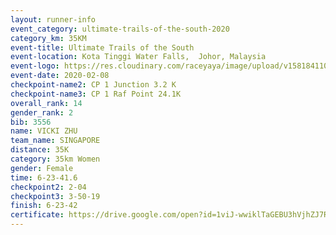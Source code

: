 ```yaml
--- 
layout: runner-info 
event_category: ultimate-trails-of-the-south-2020 
category_km: 35KM 
event-title: Ultimate Trails of the South 
event-location: Kota Tinggi Water Falls,  Johor, Malaysia 
event-logo: https://res.cloudinary.com/raceyaya/image/upload/v1581841103/logo/2020/ultimate-trails-2020_i93dfj.jpg 
event-date: 2020-02-08 
checkpoint-name2: CP 1 Junction 3.2 K 
checkpoint-name3: CP 1 Raf Point 24.1K 
overall_rank: 14
gender_rank: 2
bib: 3556
name: VICKI ZHU
team_name: SINGAPORE
distance: 35K
category: 35km Women
gender: Female
time: 6-23-41.6
checkpoint2: 2-04
checkpoint3: 3-50-19
finish: 6-23-42
certificate: https://drive.google.com/open?id=1viJ-wwiklTaGEBU3hVjhZJ7RhPdEcy05
--- 
```


